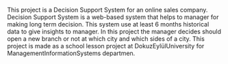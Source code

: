 This project is a Decision Support System for an online sales company. 
Decision Support System is a web-based system that helps to manager for making long term decision. This system use at least 6 months historical data to give insights to manager.
In this project the manager decides should open a new branch or not at which city and which sides of a city.
This project is made as a school lesson project at DokuzEylülUniversity for ManagementInformationSystems departmen.
